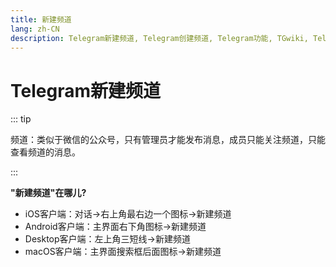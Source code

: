 ```yaml
---
title: 新建频道
lang: zh-CN
description: Telegram新建频道, Telegram创建频道, Telegram功能, TGwiki, Telegram知识库
---
```


# Telegram新建频道

::: tip

频道：类似于微信的公众号，只有管理员才能发布消息，成员只能关注频道，只能查看频道的消息。

:::

**"新建频道"在哪儿?**

- iOS客户端：对话->右上角最右边一个图标->新建频道
- Android客户端：主界面右下角图标->新建频道
- Desktop客户端：左上角三短线->新建频道
- macOS客户端：主界面搜索框后面图标->新建频道
